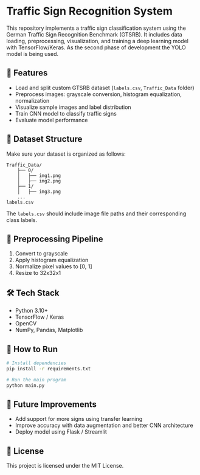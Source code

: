 
# Traffic Sign Recognition System

This repository implements a traffic sign classification system using the German Traffic Sign Recognition Benchmark (GTSRB). It includes data loading, preprocessing, visualization, and training a deep learning model with TensorFlow/Keras. As the second phase of development the YOLO model is being used.

## 📌 Features

- Load and split custom GTSRB dataset (`labels.csv`, `Traffic_Data` folder)
- Preprocess images: grayscale conversion, histogram equalization, normalization
- Visualize sample images and label distribution
- Train CNN model to classify traffic signs
- Evaluate model performance

## 📂 Dataset Structure

Make sure your dataset is organized as follows:

```
Traffic_Data/
    ├── 0/
    │   ├── img1.png
    │   ├── img2.png
    ├── 1/
    │   ├── img3.png
    ...
labels.csv
```

The `labels.csv` should include image file paths and their corresponding class labels.

## 🧪 Preprocessing Pipeline

1. Convert to grayscale
2. Apply histogram equalization
3. Normalize pixel values to [0, 1]
4. Resize to 32x32x1

## 🛠️ Tech Stack

- Python 3.10+
- TensorFlow / Keras
- OpenCV
- NumPy, Pandas, Matplotlib

## 🚀 How to Run

```bash
# Install dependencies
pip install -r requirements.txt

# Run the main program
python main.py
```

## 🧠 Future Improvements

- Add support for more signs using transfer learning
- Improve accuracy with data augmentation and better CNN architecture
- Deploy model using Flask / Streamlit

## 📄 License

This project is licensed under the MIT License.

